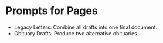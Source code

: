 # Prompts for Pages

- Legacy Letters: Combine all drafts into one final document.
- Obituary Drafts: Produce two alternative obituaries...
